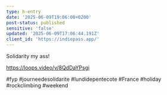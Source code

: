 ```yaml
---
type: h-entry
date: '2025-06-09T19:06:00+0200'
post-status: published
sensitive: 'false'
updated: '2025-06-09T17:06:44.191Z'
client_id: 'https://indiepass.app/'
---
```

Solidarity my ass!

https://loops.video/v/8QdDaYPsgi 

#fyp #journeedesolidarite #lundidepentecote #France #holiday #rockclimbing #weekend
